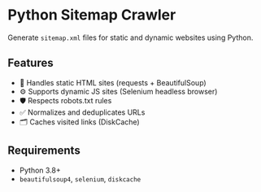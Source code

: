 # Python Sitemap Crawler

Generate `sitemap.xml` files for static and dynamic websites using Python.

## Features
- 🧠 Handles static HTML sites (requests + BeautifulSoup)
- ⚙️ Supports dynamic JS sites (Selenium headless browser)
- 🛡️ Respects robots.txt rules
- ✅ Normalizes and deduplicates URLs
- 🗂️ Caches visited links (DiskCache)

## Requirements
- Python 3.8+
- `beautifulsoup4`, `selenium`, `diskcache`
